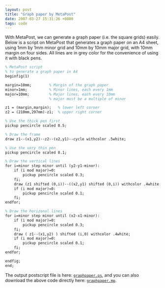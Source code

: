 ```yaml
---
layout: post
title: "Graph paper by MetaPost"
date: 2007-03-27 15:31:26 +0800
tags: code
---
```


With MetaPost, we can generate a graph paper (i.e. the square grids) easily.
Below is a script on MetaPost that generates a graph paper on an A4 sheet, using
1mm by 1mm minor grid and 10mm by 10mm major grid, with 10mm margin on four
sides. All lines are in grey color for the convenience of using it with black
pens.

```latex
% MetaPost script
% to generate a graph paper in A4
beginfig(1)

margin=10mm;        % Margin of the graph paper
minor=1mm;          % Minor lines, each every 1mm
major=10mm;         % Major lines, each every 10mm
                    % major must be a multiple of minor

z1 = (margin,margin);   % lower left corner
z2 = (210mm,297mm)-z1;  % upper right corner

% Use the thick pen first
pickup pencircle scaled 0.5;

% Draw the frame
draw z1--(x1,y2)--z2--(x2,y1)--cycle withcolor .5white;

% Use the very thin pen
pickup pencircle scaled 0.1;

% Draw the vertical lines
for i=minor step minor until (y2-y1-minor):
    if (i mod major)=0:
        pickup pencircle scaled 0.3;
    fi;
    draw (z1 shifted (0,i))--((x2,y1) shifted (0,i)) withcolor .4white;
    if (i mod major)=0:
        pickup pencircle scaled 0.1;
    fi;
endfor;

% Draw the horizonal lines
for i=minor step minor until (x2-x1-minor):
    if (i mod major)=0:
        pickup pencircle scaled 0.3;
    fi;
    draw ( z1--(x1,y2) ) shifted (i,0) withcolor .4white;
    if (i mod major)=0:
        pickup pencircle scaled 0.1;
    fi;
endfor;

endfig;
end;
```

The output postscript file is here: [`graphpaper.ps`](/img/graphpaper.ps), and
you can also download the above code directly here:
[`graphpaper.mp`](/img/graphpaper.mp).

